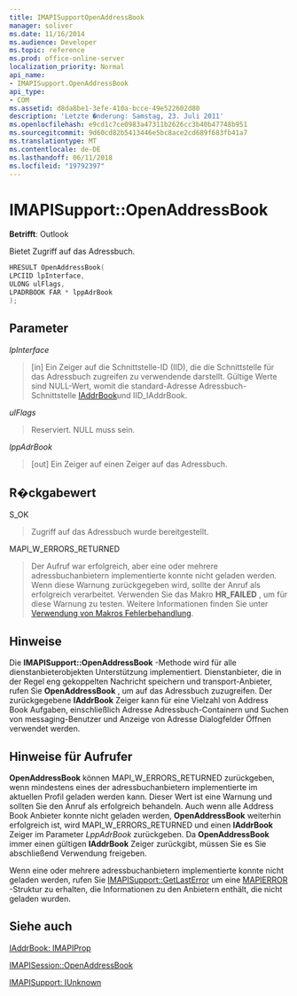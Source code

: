 ```yaml
---
title: IMAPISupportOpenAddressBook
manager: soliver
ms.date: 11/16/2014
ms.audience: Developer
ms.topic: reference
ms.prod: office-online-server
localization_priority: Normal
api_name:
- IMAPISupport.OpenAddressBook
api_type:
- COM
ms.assetid: d8da8be1-3efe-410a-bcce-49e522602d80
description: 'Letzte �nderung: Samstag, 23. Juli 2011'
ms.openlocfilehash: e9cd1c7ce0983a47311b2626cc3b40b47748b951
ms.sourcegitcommit: 9d60cd82b5413446e5bc8ace2cd689f683fb41a7
ms.translationtype: MT
ms.contentlocale: de-DE
ms.lasthandoff: 06/11/2018
ms.locfileid: "19792397"
---
```

# <a name="imapisupportopenaddressbook"></a>IMAPISupport::OpenAddressBook

  
  
**Betrifft**: Outlook 
  
Bietet Zugriff auf das Adressbuch.
  
```cpp
HRESULT OpenAddressBook(
LPCIID lpInterface,
ULONG ulFlags,
LPADRBOOK FAR * lppAdrBook
);
```

## <a name="parameters"></a>Parameter

 _lpInterface_
  
> [in] Ein Zeiger auf die Schnittstelle-ID (IID), die die Schnittstelle für das Adressbuch zugreifen zu verwendende darstellt. Gültige Werte sind NULL-Wert, womit die standard-Adresse Adressbuch-Schnittstelle [IAddrBook](iaddrbookimapiprop.md)und IID_IAddrBook.
    
 _ulFlags_
  
> Reserviert. NULL muss sein.
    
 _lppAdrBook_
  
> [out] Ein Zeiger auf einen Zeiger auf das Adressbuch.
    
## <a name="return-value"></a>R�ckgabewert

S_OK 
  
> Zugriff auf das Adressbuch wurde bereitgestellt.
    
MAPI_W_ERRORS_RETURNED 
  
> Der Aufruf war erfolgreich, aber eine oder mehrere adressbuchanbietern implementierte konnte nicht geladen werden. Wenn diese Warnung zurückgegeben wird, sollte der Anruf als erfolgreich verarbeitet. Verwenden Sie das Makro **HR_FAILED** , um für diese Warnung zu testen. Weitere Informationen finden Sie unter [Verwendung von Makros Fehlerbehandlung](using-macros-for-error-handling.md).
    
## <a name="remarks"></a>Hinweise

Die **IMAPISupport::OpenAddressBook** -Methode wird für alle dienstanbieterobjekten Unterstützung implementiert. Dienstanbieter, die in der Regel eng gekoppelten Nachricht speichern und transport-Anbieter, rufen Sie **OpenAddressBook** , um auf das Adressbuch zuzugreifen. Der zurückgegebene **IAddrBook** Zeiger kann für eine Vielzahl von Address Book Aufgaben, einschließlich Adresse Adressbuch-Containern und Suchen von messaging-Benutzer und Anzeige von Adresse Dialogfelder Öffnen verwendet werden. 
  
## <a name="notes-to-callers"></a>Hinweise für Aufrufer

 **OpenAddressBook** können MAPI_W_ERRORS_RETURNED zurückgeben, wenn mindestens eines der adressbuchanbietern implementierte im aktuellen Profil geladen werden kann. Dieser Wert ist eine Warnung und sollten Sie den Anruf als erfolgreich behandeln. Auch wenn alle Address Book Anbieter konnte nicht geladen werden, **OpenAddressBook** weiterhin erfolgreich ist, wird MAPI_W_ERRORS_RETURNED und einen **IAddrBook** Zeiger im Parameter _LppAdrBook_ zurückgeben. Da **OpenAddressBook** immer einen gültigen **IAddrBook** Zeiger zurückgibt, müssen Sie es Sie abschließend Verwendung freigeben. 
  
Wenn eine oder mehrere adressbuchanbietern implementierte konnte nicht geladen werden, rufen Sie [IMAPISupport::GetLastError](imapisupport-getlasterror.md) um eine [MAPIERROR](mapierror.md) -Struktur zu erhalten, die Informationen zu den Anbietern enthält, die nicht geladen wurden. 
  
## <a name="see-also"></a>Siehe auch



[IAddrBook: IMAPIProp](iaddrbookimapiprop.md)
  
[IMAPISession::OpenAddressBook](imapisession-openaddressbook.md)
  
[IMAPISupport: IUnknown](imapisupportiunknown.md)


